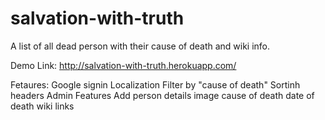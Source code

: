 # salvation-with-truth
A list of all dead person with their cause of death and wiki info.

Demo Link: http://salvation-with-truth.herokuapp.com/

Fetaures:
  Google signin
  Localization 
  Filter by "cause of death"
  Sortinh headers
Admin Features
  Add person details
    image
    cause of death
    date of death
    wiki links
